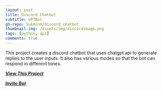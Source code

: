 ```yaml
---
layout: post
title: Discord Chatbot
subtitle: GPTBot
gh-repo: Sukminh/discord_chatbot
thumbnail-img: /assets/img/discordimage.png
tags: [python, api]
comments: true
---
```


This project creates a discord chatbot that uses chatgpt api to generate replies to the user inputs. It also has various modes so that the bot can respond in different tones.

[***View This Project***](https://github.com/Sukminh/discord_chatbot)

[***Invite Bot***](https://discord.com/api/oauth2/authorize?client_id=1118709048104190074&permissions=1634235578432&scope=bot)
